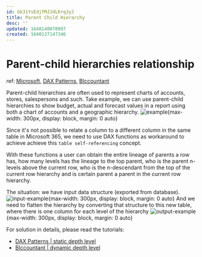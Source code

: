 ```yaml
---
id: Gk31YsEdjfMJJdLKrqJyJ
title: Parent Child Hierarchy
desc: ''
updated: 1640140070997
created: 1640137147346
---
```

# Parent-child hierarchies relationship

ref: [Microsoft](https://docs.microsoft.com/en-us/dax/understanding-functions-for-parent-child-hierarchies-in-dax), [DAX Patterns](https://www.daxpatterns.com/parent-child-hierarchies/), [BIccountant](https://www.thebiccountant.com/2017/02/14/dynamically-flatten-parent-child-hierarchies-in-dax-and-powerbi/)

Parent-child hierarchies are often used to represent charts of accounts, stores, salespersons and such. Take example, we can use parent-child hierarchies to show budget, actual and forecast values in a report using both a chart of accounts and a geographic hierarchy.
![example](https://www.daxpatterns.com/daxpatterns/wp-content/uploads/sites/151/2020/07/F-21-03.png){max-width: 300px, display: block, margin: 0 auto}

Since it's not possible to relate a column to a different column in the same table in Microsoft 365, we need to use DAX functions as workaround to achieve achieve this `table self-referencing` concept.

With these functions a user can obtain the entire lineage of parents a row has, how many levels has the lineage to the top parent, who is the parent n-levels above the current row, who is the n-descendant from the top of the current row hierarchy and is certain parent a parent in the current row hierarchy.

The situation: we have input data structure (exported from database).
![input-example](https://www.daxpatterns.com/daxpatterns/wp-content/uploads/sites/151/2020/07/F-21-04.png){max-width: 300px, display: block, margin: 0 auto}
And we need to flatten the hierarchy by converting that structure to this new table, where there is one column for each level of the hierarchy
![output-example](https://www.daxpatterns.com/daxpatterns/wp-content/uploads/sites/151/2020/07/F-21-05.png){max-width: 300px, display: block, margin: 0 auto}

For solution in details, please read the tutorials:
- [DAX Patterns | static depth level](https://www.daxpatterns.com/parent-child-hierarchies/)
- [BIccountant | dynamic depth level](https://www.thebiccountant.com/2017/02/14/dynamically-flatten-parent-child-hierarchies-in-dax-and-powerbi/)

